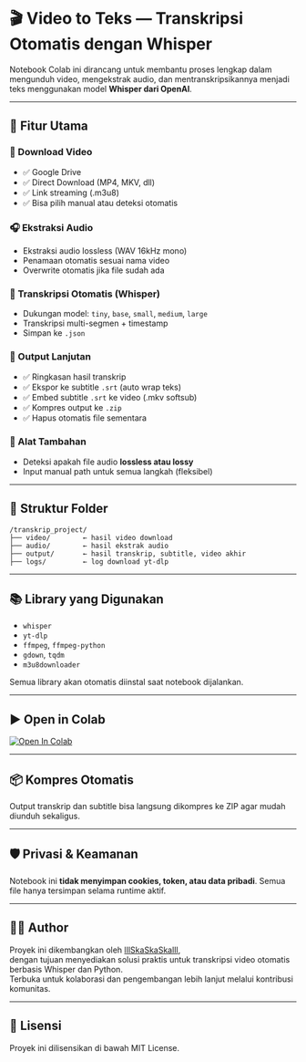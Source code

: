 # 🎬 Video to Teks — Transkripsi Otomatis dengan Whisper

Notebook Colab ini dirancang untuk membantu proses lengkap dalam mengunduh video, mengekstrak audio, dan mentranskripsikannya menjadi teks menggunakan model **Whisper dari OpenAI**.

---

## 🚀 Fitur Utama

### 🧩 Download Video
- ✅ Google Drive
- ✅ Direct Download (MP4, MKV, dll)
- ✅ Link streaming (.m3u8)
- ✅ Bisa pilih manual atau deteksi otomatis

### 🎧 Ekstraksi Audio
- Ekstraksi audio lossless (WAV 16kHz mono)
- Penamaan otomatis sesuai nama video
- Overwrite otomatis jika file sudah ada

### 🧠 Transkripsi Otomatis (Whisper)
- Dukungan model: `tiny`, `base`, `small`, `medium`, `large`
- Transkripsi multi-segmen + timestamp
- Simpan ke `.json`

### 📄 Output Lanjutan
- ✅ Ringkasan hasil transkrip
- ✅ Ekspor ke subtitle `.srt` (auto wrap teks)
- ✅ Embed subtitle `.srt` ke video (.mkv softsub)
- ✅ Kompres output ke `.zip`
- ✅ Hapus otomatis file sementara

### 🧪 Alat Tambahan
- Deteksi apakah file audio **lossless atau lossy**
- Input manual path untuk semua langkah (fleksibel)

---

## 📁 Struktur Folder
```
/transkrip_project/
├── video/        ← hasil video download
├── audio/        ← hasil ekstrak audio
├── output/       ← hasil transkrip, subtitle, video akhir
├── logs/         ← log download yt-dlp
```

---

## 📚 Library yang Digunakan
- `whisper`
- `yt-dlp`
- `ffmpeg`, `ffmpeg-python`
- `gdown`, `tqdm`
- `m3u8downloader`

Semua library akan otomatis diinstal saat notebook dijalankan.

---

## ▶️ Open in Colab

[![Open In Colab](https://colab.research.google.com/assets/colab-badge.svg)](https://colab.research.google.com/https://github.com/lIlSkaSkaSkalIl/Video-to-Teks/blob/1a0b237dddc0955b778d0968d78abfa74b77130b/Video%20to%20Teks.ipynb)

---

## 📦 Kompres Otomatis
Output transkrip dan subtitle bisa langsung dikompres ke ZIP agar mudah diunduh sekaligus.

---

## 🛡️ Privasi & Keamanan
Notebook ini **tidak menyimpan cookies, token, atau data pribadi**. Semua file hanya tersimpan selama runtime aktif.

---

## 👨‍💻 Author

Proyek ini dikembangkan oleh [lIlSkaSkaSkalIl](https://github.com/lIlSkaSkaSkalIl),  
dengan tujuan menyediakan solusi praktis untuk transkripsi video otomatis berbasis Whisper dan Python.  
Terbuka untuk kolaborasi dan pengembangan lebih lanjut melalui kontribusi komunitas.

---

## 📄 Lisensi

Proyek ini dilisensikan di bawah MIT License.
